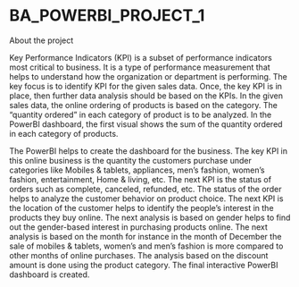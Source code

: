 # BA_POWERBI_PROJECT_1

About the project

Key Performance Indicators (KPI) is a subset of performance indicators most critical to business. It is a type of performance measurement that helps to understand how the organization or department is performing. The key focus is to identify KPI for the given sales data. Once, the key KPI is in place, then further data analysis should be based on the KPIs. In the given sales data, the online ordering of products is based on the category. The “quantity ordered” in each category of product is to be analyzed. In the PowerBI dashboard, the first visual shows the sum of the quantity ordered in each category of products.



The PowerBI helps to create the dashboard for the business. The key KPI in this online business is the quantity the customers purchase under categories like Mobiles & tablets, appliances, men’s fashion, women’s fashion, entertainment, Home & living, etc. The next KPI is the status of orders such as complete, canceled, refunded, etc. The status of the order helps to analyze the customer behavior on product choice. The next KPI is the location of the customer helps to identify the people’s interest in the products they buy online. The next analysis is based on gender helps to find out the gender-based interest in purchasing products online. The next analysis is based on the month for instance in the month of December the sale of mobiles & tablets, women’s and men’s fashion is more compared to other months of online purchases. The analysis based on the discount amount is done using the product category. The final interactive PowerBI dashboard is created.
